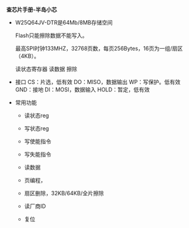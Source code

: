 **查芯片手册-半岛小芯**
* W25Q64JV-DTR是64Mb/8MB存储空间
    
    Flash只能擦除数据不能写入。

    最高SPI时钟133MHZ，32768页数，每页256Bytes，16页为一组/扇区（4KB）。

    读状态寄存器
    读数据
    擦除

* 接口
    CS：片选，低有效
    DO：MISO，数据输出
    WP：写保护。低有效
    GND：接地
    DI：MOSI，数据输入
    HOLD：暂定，低有效

* 常用功能
    - 读状态reg
    - 写状态reg
    - 写使能指令
    - 写失能指令
    - 读数据
    - 页编程，
    - 扇区删除，32KB/64KB/全片擦除

    - 读厂商ID
  - 复位
#


##


##



##



